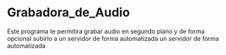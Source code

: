 # Grabadora_de_Audio
Este programa te permitira grabar audio en segundo plano y de forma opcional subirlo a un servidor de forma automatizada un servidor de forma automatizada
